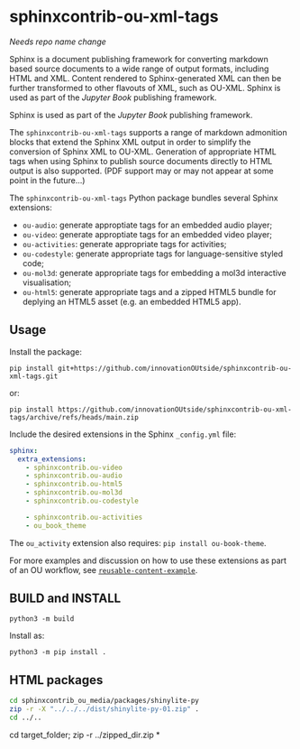 # sphinxcontrib-ou-xml-tags

*Needs repo name change*

Sphinx is a document publishing framework for converting markdown based source documents to a wide range of output formats, including HTML and XML. Content rendered to Sphinx-generated XML can then be further transformed to other flavouts of XML, such as OU-XML. Sphinx is used as part of the *Jupyter Book* publishing framework.

Sphinx is used as part of the *Jupyter Book* publishing framework.

The `sphinxcontrib-ou-xml-tags` supports a range of markdown admonition blocks that extend the Sphinx XML output in order to simplify the conversion of Sphinx XML to OU-XML. Generation of appropriate HTML tags when using Sphinx to  publish source documents directly to HTML output is also supported. (PDF support may or may not appear at some point in the future...)

The `sphinxcontrib-ou-xml-tags` Python package bundles several Sphinx extensions:

- `ou-audio`: generate approptiate tags for an embedded audio player;
- `ou-video`: generate approptiate tags for an embedded video player;
- `ou-activities`: generate appropriate tags for activities;
- `ou-codestyle`: generate appropriate tags for language-sensitive styled code;
- `ou-mol3d`: generate appropriate tags for embedding a mol3d interactive visualisation;
- `ou-html5`: generate appropriate tags and a zipped HTML5 bundle for deplying an HTML5 asset (e.g. an embedded HTML5 app).

## Usage

Install the package:

`pip install git+https://github.com/innovationOUtside/sphinxcontrib-ou-xml-tags.git`

or:

`pip install https://github.com/innovationOUtside/sphinxcontrib-ou-xml-tags/archive/refs/heads/main.zip`

Include the desired extensions in the Sphinx `_config.yml` file:

```yaml
sphinx:
  extra_extensions:
    - sphinxcontrib.ou-video
    - sphinxcontrib.ou-audio
    - sphinxcontrib.ou-html5
    - sphinxcontrib.ou-mol3d
    - sphinxcontrib.ou-codestyle

    - sphinxcontrib.ou-activities
    - ou_book_theme
```

The `ou_activity` extension also requires: `pip install ou-book-theme`.

For more examples and discussion on how to use these extensions as part of an OU workflow, see [`reusable-content-example`](https://opencomputinglab.github.io/reusable-content-example/media_items.html).

## BUILD and INSTALL

`python3 -m build`

Install as:

`python3 -m pip install .`

## HTML packages

```bash
cd sphinxcontrib_ou_media/packages/shinylite-py
zip -r -X "../../../dist/shinylite-py-01.zip" .
cd ../..
```
cd target_folder; zip -r ../zipped_dir.zip *